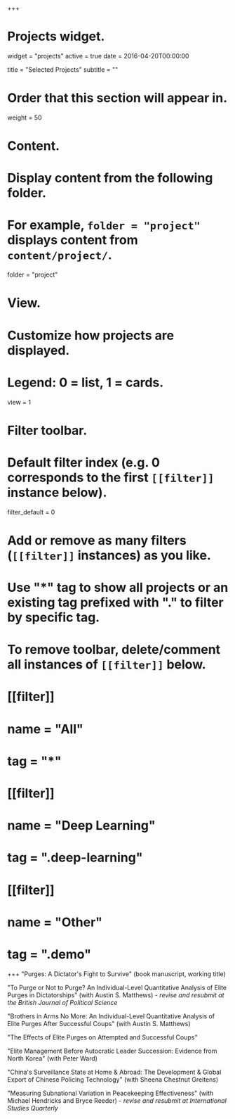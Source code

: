 +++
# Projects widget.
widget = "projects"
active = true
date = 2016-04-20T00:00:00

title = "Selected Projects"
subtitle = ""

# Order that this section will appear in.
weight = 50

# Content.
# Display content from the following folder.
# For example, `folder = "project"` displays content from `content/project/`.
folder = "project"

# View.
# Customize how projects are displayed.
# Legend: 0 = list, 1 = cards.
view = 1

# Filter toolbar.

# Default filter index (e.g. 0 corresponds to the first `[[filter]]` instance below).
filter_default = 0

# Add or remove as many filters (`[[filter]]` instances) as you like.
# Use "*" tag to show all projects or an existing tag prefixed with "." to filter by specific tag.
# To remove toolbar, delete/comment all instances of `[[filter]]` below.
# [[filter]]
#   name = "All"
#   tag = "*"
#  
# [[filter]]
#   name = "Deep Learning"
#   tag = ".deep-learning"
#
# [[filter]]
#   name = "Other"
#   tag = ".demo"

+++
"Purges: A Dictator's Fight to Survive" (book manuscript, working title)

"To Purge or Not to Purge? An Individual-Level Quantitative Analysis of Elite Purges in Dictatorships" (with Austin S. Matthews) - *revise and resubmit at the British Journal of Political Science*

"Brothers in Arms No More: An Individual-Level Quantitative Analysis of Elite Purges After Successful Coups" (with Austin S. Matthews)

"The Effects of Elite Purges on Attempted and Successful Coups"

"Elite Management Before Autocratic Leader Succession: Evidence from North Korea" (with Peter Ward)

"China's Surveillance State at Home & Abroad: The Development & Global Export of Chinese Policing Technology" (with Sheena Chestnut Greitens)

"Measuring Subnational Variation in Peacekeeping Effectiveness" (with Michael Hendricks and Bryce Reeder) - *revise and resubmit at International Studies Quarterly*

